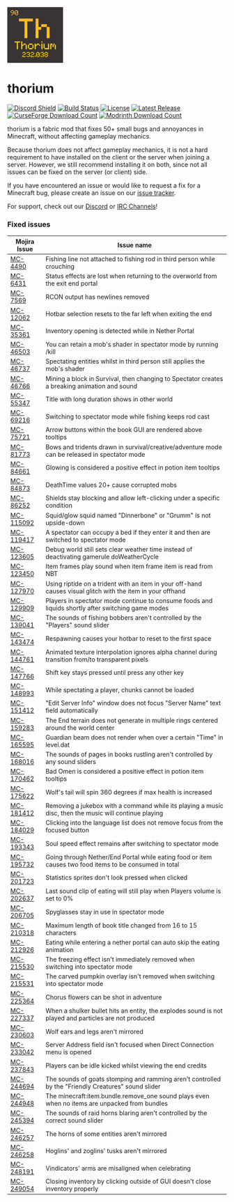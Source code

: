 <img alt="thorium Icon" src="src/main/resources/assets/thorium/icon.png" width="128">

# thorium

[![Discord Shield](https://discordapp.com/api/guilds/938463953644847205/widget.png?style=shield)](https://discord.gg/bXG8H6PVuS)
[![Build Status](https://img.shields.io/github/workflow/status/PotassiumMC/thorium/build/master)](https://github.com/PotassiumMC/thorium/actions)
[![License](https://img.shields.io/github/license/PotassiumMC/thorium)](https://github.com/PotassiumMC/thorium/blob/master/LICENSE)
[![Latest Release](https://img.shields.io/github/v/release/PotassiumMC/thorium)](https://github.com/PotassiumMC/thorium/releases)
[![CurseForge Download Count](https://cf.way2muchnoise.eu/full_thorium_downloads.svg)](https://www.curseforge.com/minecraft/mc-mods/thorium)
[![Modrinth Download Count](https://img.shields.io/modrinth/dt/ImUQFWcy?label=modrinth%20downloads)](https://modrinth.com/mod/thorium)

thorium is a fabric mod that fixes 50+ small bugs and annoyances in Minecraft, without affecting gameplay mechanics.

Because thorium does not affect gameplay mechanics, it is not a hard requirement to have installed on the client or the
server when joining a server.
However, we still recommend installing it on both, since not all issues can be fixed on the server (or client) side.

If you have encountered an issue or would like to request a fix for a Minecraft bug, please create an issue on
our [issue tracker](https://github.com/PotassiumMC/thorium/issues/new/choose).

For support, check out our [Discord](https://discord.gg/bXG8H6PVuS)
or [IRC Channels](https://webchat.esper.net/?channels=potassium)!

### Fixed issues

| Mojira Issue                                          | Issue name                                                                                                  |
|-------------------------------------------------------|-------------------------------------------------------------------------------------------------------------|
| [MC-4490](https://bugs.mojang.com/browse/MC-4490)     | Fishing line not attached to fishing rod in third person while crouching                                    |
| [MC-6431](https://bugs.mojang.com/browse/MC-6431)     | Status effects are lost when returning to the overworld from the exit end portal                            |
| [MC-7569](https://bugs.mojang.com/browse/MC-7569)     | RCON output has newlines removed                                                                            |
| [MC-12062](https://bugs.mojang.com/browse/MC-12062)   | Hotbar selection resets to the far left when exiting the end                                                |
| [MC-35361](https://bugs.mojang.com/browse/MC-35361)   | Inventory opening is detected while in Nether Portal                                                        |
| [MC-46503](https://bugs.mojang.com/browse/MC-46503)   | You can retain a mob's shader in spectator mode by running /kill                                            |
| [MC-46737](https://bugs.mojang.com/browse/MC-46737)   | Spectating entities whilst in third person still applies the mob's shader                                   |
| [MC-46766](https://bugs.mojang.com/browse/MC-46766)   | Mining a block in Survival, then changing to Spectator creates a breaking animation and sound               |
| [MC-55347](https://bugs.mojang.com/browse/MC-55347)   | Title with long duration shows in other world                                                               |
| [MC-69216](https://bugs.mojang.com/browse/MC-69216)   | Switching to spectator mode while fishing keeps rod cast                                                    |
| [MC-75721](https://bugs.mojang.com/browse/MC-75721)   | Arrow buttons within the book GUI are rendered above tooltips                                               |
| [MC-81773](https://bugs.mojang.com/browse/MC-81773)   | Bows and tridents drawn in survival/creative/adventure mode can be released in spectator mode               |
| [MC-84661](https://bugs.mojang.com/browse/MC-84661)   | Glowing is considered a positive effect in potion item tooltips                                             |
| [MC-84873](https://bugs.mojang.com/browse/MC-84873)   | DeathTime values 20+ cause corrupted mobs                                                                   |
| [MC-86252](https://bugs.moajng.com/browse/MC-86252)   | Shields stay blocking and allow left-clicking under a specific condition                                    |
| [MC-115092](https://bugs.mojang.com/browse/MC-115092) | Squid/glow squid named "Dinnerbone" or "Grumm" is not upside-down                                           |
| [MC-119417](https://bugs.mojang.com/browse/MC-119417) | A spectator can occupy a bed if they enter it and then are switched to spectator mode                       |
| [MC-123605](https://bugs.mojang.com/browse/MC-123605) | Debug world still sets clear weather time instead of deactivating gamerule doWeatherCycle                   |
| [MC-123450](https://bugs.mojang.com/browse/MC-123450) | Item frames play sound when item frame item is read from NBT                                                |
| [MC-127970](https://bugs.mojang.com/browse/MC-127970) | Using riptide on a trident with an item in your off-hand causes visual glitch with the item in your offhand |
| [MC-129909](https://bugs.mojang.com/browse/MC-129909) | Players in spectator mode continue to consume foods and liquids shortly after switching game modes          |
| [MC-139041](https://bugs.mojang.com/browse/MC-139041) | The sounds of fishing bobbers aren't controlled by the "Players" sound slider                               |
| [MC-143474](https://bugs.mojang.com/browse/MC-143474) | Respawning causes your hotbar to reset to the first space                                                   |
| [MC-144761](https://bugs.mojang.com/browse/MC-144761) | Animated texture interpolation ignores alpha channel during transition from/to transparent pixels           |
| [MC-147766](https://bugs.mojang.com/browse/MC-147766) | Shift key stays pressed until press any other key                                                           |
| [MC-148993](https://bugs.mojang.com/browse/MC-148993) | While spectating a player, chunks cannot be loaded                                                          |
| [MC-151412](https://bugs.mojang.com/browse/MC-151412) | "Edit Server Info" window does not focus "Server Name" text field automatically                             |
| [MC-159283](https://bugs.mojang.com/browse/MC-159283) | The End terrain does not generate in multiple rings centered around the world center                        |
| [MC-165595](https://bugs.mojang.com/browse/MC-165595) | Guardian beam does not render when over a certain "Time" in level.dat                                       |
| [MC-168016](https://bugs.mojang.com/browse/MC-168016) | The sounds of pages in books rustling aren't controlled by any sound sliders                                |
| [MC-170462](https://bugs.mojang.com/browse/MC-170462) | Bad Omen is considered a positive effect in potion item tooltips                                            |
| [MC-175622](https://bugs.mojang.com/browse/MC-175622) | Wolf's tail will spin 360 degrees if max health is increased                                                |
| [MC-181412](https://bugs.mojang.com/browse/MC-181412) | Removing a jukebox with a command while its playing a music disc, then the music will continue playing      |
| [MC-184029](https://bugs.mojang.com/browse/MC-184029) | Clicking into the language list does not remove focus from the focused button                               |
| [MC-193343](https://bugs.mojang.com/browse/MC-193343) | Soul speed effect remains after switching to spectator mode                                                 |
| [MC-195732](https://bugs.mojang.com/browse/MC-195732) | Going through Nether/End Portal while eating food or item causes two food items to be consumed in total     |
| [MC-201723](https://bugs.mojang.com/browse/MC-201723) | Statistics sprites don't look pressed when clicked                                                          |
| [MC-202637](https://bugs.mojang.com/browse/MC-202637) | Last sound clip of eating will still play when Players volume is set to 0%                                  |
| [MC-206705](https://bugs.mojang.com/browse/MC-206705) | Spyglasses stay in use in spectator mode                                                                    |
| [MC-210318](https://bugs.mojang.com/browse/MC-210318) | Maximum length of book title changed from 16 to 15 characters                                               |
| [MC-212926](https://bugs.mojang.com/browse/MC-212926) | Eating while entering a nether portal can auto skip the eating animation                                    |
| [MC-215530](https://bugs.mojang.com/browse/MC-215530) | The freezing effect isn't immediately removed when switching into spectator mode                            |
| [MC-215531](https://bugs.mojang.com/browse/MC-215531) | The carved pumpkin overlay isn't removed when switching into spectator mode                                 |
| [MC-225364](https://bugs.mojang.com/browse/MC-225364) | Chorus flowers can be shot in adventure                                                                     |
| [MC-227337](https://bugs.mojang.com/browse/MC-227337) | When a shulker bullet hits an entity, the explodes sound is not played and particles are not produced       |
| [MC-230603](https://bugs.mojang.com/browse/MC-230603) | Wolf ears and legs aren't mirrored                                                                          |
| [MC-233042](https://bugs.mojang.com/browse/MC-233042) | Server Address field isn't focused when Direct Connection menu is opened                                    |
| [MC-237843](https://bugs.mojang.com/browse/MC-237843) | Players can be idle kicked whilst viewing the end credits                                                   |
| [MC-244694](https://bugs.mojang.com/browse/MC-244694) | The sounds of goats stomping and ramming aren't controlled by the "Friendly Creatures" sound slider         |
| [MC-244948](https://bugs.mojang.com/browse/MC-244948) | The minecraft:item.bundle.remove_one sound plays even when no items are unpacked from bundles               |
| [MC-245394](https://bugs.mojang.com/browse/MC-245394) | The sounds of raid horns blaring aren't controlled by the correct sound slider                              |
| [MC-246257](https://bugs.mojang.com/browse/MC-246257) | The horns of some entities aren't mirrored                                                                  | 
| [MC-246258](https://bugs.mojang.com/browse/MC-246258) | Hoglins' and zoglins' tusks aren't mirrored                                                                 |
| [MC-248191](https://bugs.mojang.com/browse/MC-248191) | Vindicators' arms are misaligned when celebrating                                                           |
| [MC-249054](https://bugs.mojang.com/browse/MC-249054) | Closing inventory by clicking outside of GUI doesn't close inventory properly                               |
